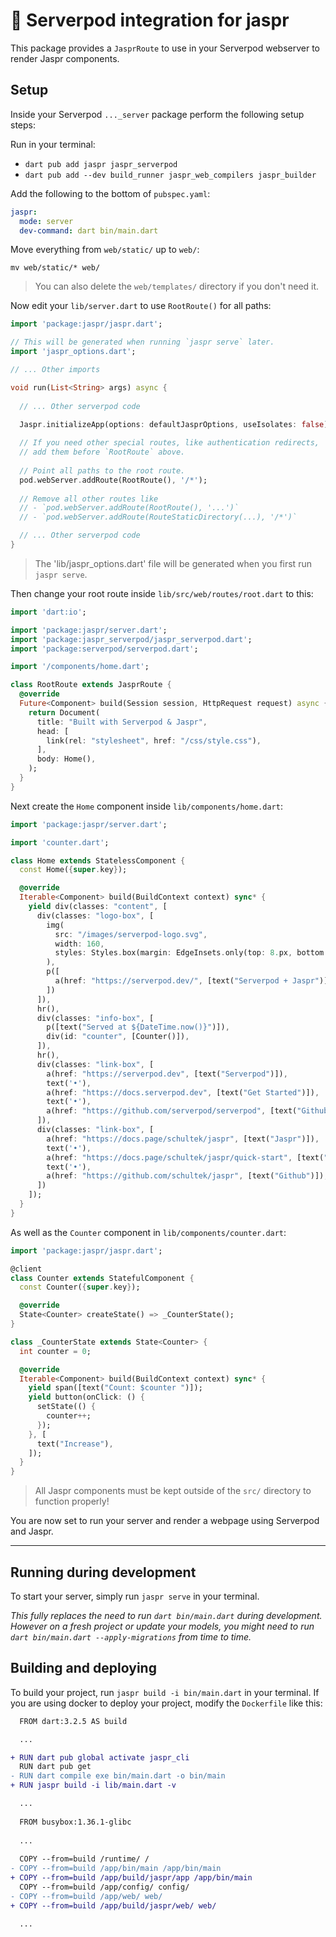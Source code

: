 # 🚀 Serverpod integration for jaspr

This package provides a `JasprRoute` to use in your Serverpod webserver to render Jaspr components.

## Setup

Inside your Serverpod `..._server` package perform the following setup steps:

Run in your terminal:

- `dart pub add jaspr jaspr_serverpod`
- `dart pub add --dev build_runner jaspr_web_compilers jaspr_builder`

Add the following to the bottom of `pubspec.yaml`:

```yaml
jaspr:
  mode: server
  dev-command: dart bin/main.dart
```

Move everything from `web/static/` up to `web/`:
```shell
mv web/static/* web/
```

> You can also delete the `web/templates/` directory if you don't need it.

Now edit your `lib/server.dart` to use `RootRoute()` for all paths:

```dart
import 'package:jaspr/jaspr.dart';

// This will be generated when running `jaspr serve` later.
import 'jaspr_options.dart';

// ... Other imports

void run(List<String> args) async {
  
  // ... Other serverpod code

  Jaspr.initializeApp(options: defaultJasprOptions, useIsolates: false);
  
  // If you need other special routes, like authentication redirects, 
  // add them before `RootRoute` above.
  
  // Point all paths to the root route.
  pod.webServer.addRoute(RootRoute(), '/*');
  
  // Remove all other routes like 
  // - `pod.webServer.addRoute(RootRoute(), '...')` 
  // - `pod.webServer.addRoute(RouteStaticDirectory(...), '/*')`

  // ... Other serverpod code
}

```

> The 'lib/jaspr_options.dart' file will be generated when you first run `jaspr serve`.

Then change your root route inside `lib/src/web/routes/root.dart` to this:

```dart
import 'dart:io';

import 'package:jaspr/server.dart';
import 'package:jaspr_serverpod/jaspr_serverpod.dart';
import 'package:serverpod/serverpod.dart';

import '/components/home.dart';

class RootRoute extends JasprRoute {
  @override
  Future<Component> build(Session session, HttpRequest request) async {
    return Document(
      title: "Built with Serverpod & Jaspr",
      head: [
        link(rel: "stylesheet", href: "/css/style.css"),
      ],
      body: Home(),
    );
  }
}
```

Next create the `Home` component inside `lib/components/home.dart`:

```dart
import 'package:jaspr/server.dart';

import 'counter.dart';

class Home extends StatelessComponent {
  const Home({super.key});

  @override
  Iterable<Component> build(BuildContext context) sync* {
    yield div(classes: "content", [
      div(classes: "logo-box", [
        img(
          src: "/images/serverpod-logo.svg",
          width: 160,
          styles: Styles.box(margin: EdgeInsets.only(top: 8.px, bottom: 12.px)),
        ),
        p([
          a(href: "https://serverpod.dev/", [text("Serverpod + Jaspr")])
        ])
      ]),
      hr(),
      div(classes: "info-box", [
        p([text("Served at ${DateTime.now()}")]),
        div(id: "counter", [Counter()]),
      ]),
      hr(),
      div(classes: "link-box", [
        a(href: "https://serverpod.dev", [text("Serverpod")]),
        text('•'),
        a(href: "https://docs.serverpod.dev", [text("Get Started")]),
        text('•'),
        a(href: "https://github.com/serverpod/serverpod", [text("Github")]),
      ]),
      div(classes: "link-box", [
        a(href: "https://docs.page/schultek/jaspr", [text("Jaspr")]),
        text('•'),
        a(href: "https://docs.page/schultek/jaspr/quick-start", [text("Get Started")]),
        text('•'),
        a(href: "https://github.com/schultek/jaspr", [text("Github")]),
      ])
    ]);
  }
}
```

As well as the `Counter` component in `lib/components/counter.dart`:

```dart
import 'package:jaspr/jaspr.dart';

@client
class Counter extends StatefulComponent {
  const Counter({super.key});

  @override
  State<Counter> createState() => _CounterState();
}

class _CounterState extends State<Counter> {
  int counter = 0;

  @override
  Iterable<Component> build(BuildContext context) sync* {
    yield span([text("Count: $counter ")]);
    yield button(onClick: () {
      setState(() {
        counter++;
      });
    }, [
      text("Increase"),
    ]);
  }
}
```

> All Jaspr components must be kept outside of the `src/` directory to function properly!

You are now set to run your server and render a webpage using Serverpod and Jaspr.

---

## Running during development

To start your server, simply run `jaspr serve` in your terminal. 

*This fully replaces the need to run `dart bin/main.dart` during development. However on a fresh project or update
your models, you might need to run `dart bin/main.dart --apply-migrations` from time to time.*

## Building and deploying

To build your project, run `jaspr build -i bin/main.dart` in your terminal.
If you are using docker to deploy your project, modify the `Dockerfile` like this:

```diff
  FROM dart:3.2.5 AS build

  ...

+ RUN dart pub global activate jaspr_cli
  RUN dart pub get
- RUN dart compile exe bin/main.dart -o bin/main
+ RUN jaspr build -i lib/main.dart -v

  ...
  
  FROM busybox:1.36.1-glibc  
  
  ...
  
  COPY --from=build /runtime/ /
- COPY --from=build /app/bin/main /app/bin/main
+ COPY --from=build /app/build/jaspr/app /app/bin/main
  COPY --from=build /app/config/ config/
- COPY --from=build /app/web/ web/
+ COPY --from=build /app/build/jaspr/web/ web/

  ...
```
